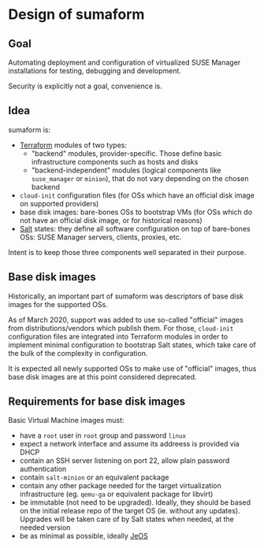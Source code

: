 # Design of sumaform

## Goal
Automating deployment and configuration of virtualized SUSE Manager installations for testing, debugging and development.

Security is explicitly not a goal, convenience is.

## Idea
sumaform is:
 * [Terraform](https://www.terraform.io/) modules of two types:
   * "backend" modules, provider-specific. Those define basic infrastructure components such as hosts and disks
   * "backend-independent" modules (logical components like `suse_manager` or `minion`), that do not vary depending on the chosen backend
 * `cloud-init` configuration files (for OSs which have an official disk image on supported providers)
 * base disk images: bare-bones OSs to bootstrap VMs (for OSs which do not have an official disk image, or for historical reasons)
 * [Salt](https://saltstack.com/) states: they define all software configuration on top of bare-bones OSs: SUSE Manager servers, clients, proxies, etc.

Intent is to keep those three components well separated in their purpose.

## Base disk images

Historically, an important part of sumaform was descriptors of base disk images for the supported OSs.

As of March 2020, support was added to use so-called "official" images from distributions/vendors which publish them. For those, `cloud-init` configuration files are integrated into Terraform modules in order to implement minimal configuration to bootstrap Salt states, which take care of the bulk of the complexity in configuration.

It is expected all newly supported OSs to make use of "official" images, thus base disk images are at this point considered deprecated.

## Requirements for base disk images

Basic Virtual Machine images must:
 - have a `root` user in `root` group and password `linux`
 - expect a network interface and assume its addreess is provided via DHCP
 - contain an SSH server listening on port 22, allow plain password authentication
 - contain `salt-minion` or an equivalent package
 - contain any other package needed for the target virtualization infrastructure (eg. `qemu-ga` or equivalent package for libvirt)
 - be immutable (not need to be upgraded). Ideally, they should be based on the initial release repo of the target OS (ie. without any updates). Upgrades will be taken care of by Salt states when needed, at the needed version
 - be as minimal as possible, ideally [JeOS](https://www.suse.com/products/server/jeos)
